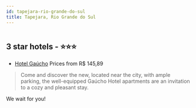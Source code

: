```yaml
---
id: tapejara-rio-grande-do-sul
title: Tapejara, Rio Grande do Sul
---
```


<center><img src="http://media.omnibees.com/Images/9090/Property/413850.jpg" alt="" /></center>


##  3 star hotels - ⭐️⭐️⭐️

-    [Hotel Gaúcho](https://us.hurb.com/hotels/tapejara/hotel-gaucho-OMN-9090?cmp=18055) Prices from R$ 145,89
   > Come and discover the new, located near the city, with ample parking, the well-equipped Gaúcho Hotel apartments are an invitation to a cozy and pleasant stay.We wait for you!
